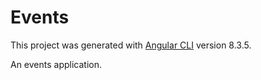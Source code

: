 # Events

This project was generated with [Angular CLI](https://github.com/angular/angular-cli) version 8.3.5.

An events application.
